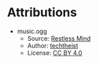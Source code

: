 # Attributions

* music.ogg
    - Source: [Restless Mind](https://freemusicarchive.org/music/techtheist/fma-2021/restless-mind)
    - Author: [techtheist](https://freemusicarchive.org/music/techtheist)
    - License: [CC BY 4.0](https://creativecommons.org/licenses/by/4.0/)
